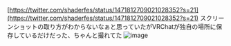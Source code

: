 
[https://twitter.com/shaderfes/status/1471812709021028352?s=21](https://twitter.com/shaderfes/status/1471812709021028352?s=21)
スクリーンショットの取り方がわからないなぁと思っていたがVRChatが独自の場所に保存しているだけだった、ちゃんと撮れてた
![image](https://gyazo.com/6ff9729ca15dbe419bdf9c414f00ebe3/thumb/1000)
